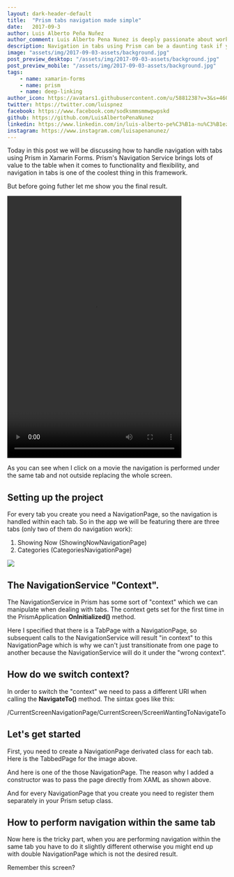 ```yaml
---
layout: dark-header-default
title:  "Prism tabs navigation made simple"
date:   2017-09-3
author: Luis Alberto Peña Nuñez
author_comment: Luis Alberto Pena Nunez is deeply passionate about working with new technologies, helping people, and software engineering. He loves what technology has done for businesses and consumers, and the fact that there's no doubt it's going to have a continued effect throughout the world moving forward.
description: Navigation in tabs using Prism can be a daunting task if you are new understanding how the navigation service works, but look no further because here in this post I will you teach the basics and the advance of how to handle these scenarios.
image: "assets/img/2017-09-03-assets/background.jpg"
post_preview_desktop: "/assets/img/2017-09-03-assets/background.jpg"
post_preview_mobile: "/assets/img/2017-09-03-assets/background.jpg"
tags:
    - name: xamarin-forms
    - name: prism
    - name: deep-linking
author_icon: https://avatars1.githubusercontent.com/u/5881238?v=3&s=460
twitter: https://twitter.com/luispnez
facebook: https://www.facebook.com/sodksmmsmmwpwpskd
github: https://github.com/LuisAlbertoPenaNunez
linkedin: https://www.linkedin.com/in/luis-alberto-pe%C3%B1a-nu%C3%B1ez-aa70a5103/
instagram: https://www.instagram.com/luisapenanunez/
---
```


Today in this post we will be discussing how to handle navigation with tabs using Prism in Xamarin Forms. Prism's Navigation Service brings lots of value to the table when it comes to functionality and flexibility, and navigation in tabs is one of the coolest thing in this framework.

But before going futher let me show you the final result.

<video style="text-center" class="img--small" width="400" height="600" loop autoplay>
  <source src="/assets/img/2017-09-03-assets/finalresult.mp4" type="video/mp4">
  Your browser does not support HTML5 video.
</video>

As you can see when I click on a movie the navigation is performed under the same tab and not outside replacing the whole screen.

## Setting up the project

For every tab you create you need a NavigationPage, so the navigation is handled within each tab. So in the app we will be featuring there are three tabs (only two of them do navigation work):

1. Showing Now (ShowingNowNavigationPage)
2. Categories (CategoriesNavigationPage)

<img class="img--small" src="{{ site.github.url | replace: 'http://', '//' }}/assets/img/2017-09-03-assets/tabs_preview.png">

## The NavigationService "Context".

The NavigationService in Prism has some sort of "context" which we can manipulate when dealing with tabs. The context gets set for the first time in the PrismApplication **OnInitialized()** method.

<script src="https://gist.github.com/LuisAlbertoPenaNunez/1b6e10c9a52b967d385095a60ffc84fa.js"></script>

Here I specified that there is a TabPage with a NavigationPage, so subsequent calls to the NavigationService will result "in context" to this NavigationPage which is why we can't just transitionate from one page to another because the NavigationService will do it under the "wrong context".

## How do we switch context?

In order to switch the "context" we need to pass a different URI when calling the **NavigateTo()** method. The sintax goes like this:

/CurrentScreenNavigationPage/CurrentScreen/ScreenWantingToNavigateTo



## Let's get started

First, you need to create a NavigationPage derivated class for each tab. Here is the TabbedPage for the image above.

<script src="https://gist.github.com/LuisAlbertoPenaNunez/cc189e98d572909a92c63dac6fe93b07.js"></script>

And here is one of the those NavigationPage. The reason why I added a constructor was to pass the page directly from XAML as shown above.

<script src="https://gist.github.com/LuisAlbertoPenaNunez/78495d8efce84c4f7a2942127a7950ea.js"></script>

And for every NavigationPage that you create you need to register them separately in your Prism setup class.

<script src="https://gist.github.com/LuisAlbertoPenaNunez/571ffbbfd2d5e23b01ccbb3e78c99f2d.js"></script>

## How to perform navigation within the same tab

Now here is the tricky part, when you are performing navigation within the same tab you have to do it slightly different otherwise you might end up with double NavigationPage which is not the desired result.

Remember this screen?

<script src="https://gist.github.com/LuisAlbertoPenaNunez/fbeb39ae9147d68b9344ceb05d3f9e49.js"></script>